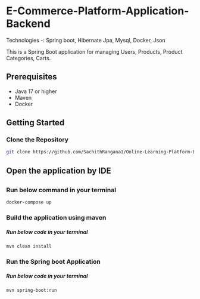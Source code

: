# E-Commerce-Platform-Application-Backend
Technologies -: Spring boot, Hibernate Jpa, Mysql, Docker, Json

This is a Spring Boot application for managing Users, Products, Product Categories, Carts.

## Prerequisites
- Java 17 or higher
- Maven
- Docker

## Getting Started

### Clone the Repository

```bash
git clone https://github.com/SachithRangana1/Online-Learning-Platform-Backend.git
```

## Open the application by IDE
##

### Run below command in your terminal
```bash
docker-compose up
```

### Build the application using maven
##### Run below code in your terminal
```bash
mvn clean install
```

### Run the Spring boot Application
##### Run below code in your terminal
```bash
mvn spring-boot:run
```
